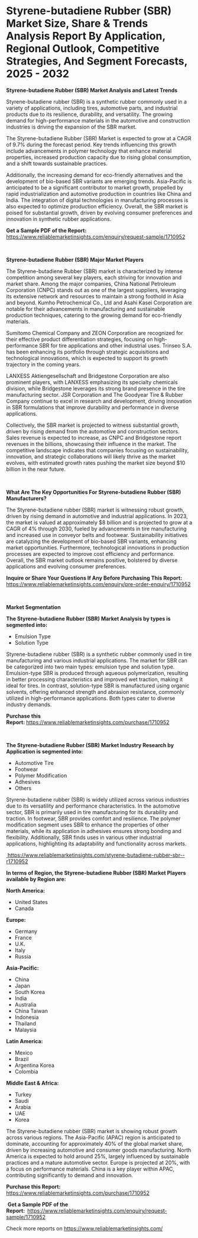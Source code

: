 <p><h1>Styrene-butadiene Rubber (SBR) Market Size, Share & Trends Analysis Report By Application, Regional Outlook, Competitive Strategies, And Segment Forecasts, 2025 - 2032</h1></p><p><strong>Styrene-butadiene Rubber (SBR) Market Analysis and Latest Trends</strong></p>
<p><p>Styrene-butadiene rubber (SBR) is a synthetic rubber commonly used in a variety of applications, including tires, automotive parts, and industrial products due to its resilience, durability, and versatility. The growing demand for high-performance materials in the automotive and construction industries is driving the expansion of the SBR market. </p><p>The Styrene-butadiene Rubber (SBR) Market is expected to grow at a CAGR of 9.7% during the forecast period. Key trends influencing this growth include advancements in polymer technology that enhance material properties, increased production capacity due to rising global consumption, and a shift towards sustainable practices. </p><p>Additionally, the increasing demand for eco-friendly alternatives and the development of bio-based SBR variants are emerging trends. Asia-Pacific is anticipated to be a significant contributor to market growth, propelled by rapid industrialization and automotive production in countries like China and India. The integration of digital technologies in manufacturing processes is also expected to optimize production efficiency. Overall, the SBR market is poised for substantial growth, driven by evolving consumer preferences and innovation in synthetic rubber applications.</p></p>
<p><strong>Get a Sample PDF of the Report:&nbsp;</strong> <a href="https://www.reliablemarketinsights.com/enquiry/request-sample/1710952?utm_campaign=2943&utm_medium=2&utm_source=Github&utm_content=ia&utm_term=27032025&utm_id=styrene-butadiene-rubber-sbr">https://www.reliablemarketinsights.com/enquiry/request-sample/1710952</a></p>
<p>&nbsp;</p>
<p><strong>Styrene-butadiene Rubber (SBR) Major Market Players</strong></p>
<p><p>The Styrene-butadiene Rubber (SBR) market is characterized by intense competition among several key players, each striving for innovation and market share. Among the major companies, China National Petroleum Corporation (CNPC) stands out as one of the largest suppliers, leveraging its extensive network and resources to maintain a strong foothold in Asia and beyond. Kumho Petrochemical Co., Ltd and Asahi Kasei Corporation are notable for their advancements in manufacturing and sustainable production techniques, catering to the growing demand for eco-friendly materials.</p><p>Sumitomo Chemical Company and ZEON Corporation are recognized for their effective product differentiation strategies, focusing on high-performance SBR for tire applications and other industrial uses. Trinseo S.A. has been enhancing its portfolio through strategic acquisitions and technological innovations, which is expected to support its growth trajectory in the coming years.</p><p>LANXESS Aktiengesellschaft and Bridgestone Corporation are also prominent players, with LANXESS emphasizing its specialty chemicals division, while Bridgestone leverages its strong brand presence in the tire manufacturing sector. JSR Corporation and The Goodyear Tire & Rubber Company continue to excel in research and development, driving innovation in SBR formulations that improve durability and performance in diverse applications.</p><p>Collectively, the SBR market is projected to witness substantial growth, driven by rising demand from the automotive and construction sectors. Sales revenue is expected to increase, as CNPC and Bridgestone report revenues in the billions, showcasing their influence in the market. The competitive landscape indicates that companies focusing on sustainability, innovation, and strategic collaborations will likely thrive as the market evolves, with estimated growth rates pushing the market size beyond $10 billion in the near future.</p></p>
<p>&nbsp;</p>
<p><strong>What Are The Key Opportunities For Styrene-butadiene Rubber (SBR) Manufacturers?</strong></p>
<p><p>The Styrene-butadiene rubber (SBR) market is witnessing robust growth, driven by rising demand in automotive and industrial applications. In 2023, the market is valued at approximately $8 billion and is projected to grow at a CAGR of 4% through 2030, fueled by advancements in tire manufacturing and increased use in conveyor belts and footwear. Sustainability initiatives are catalyzing the development of bio-based SBR variants, enhancing market opportunities. Furthermore, technological innovations in production processes are expected to improve cost efficiency and performance. Overall, the SBR market outlook remains positive, bolstered by diverse applications and evolving consumer preferences.</p></p>
<p><strong>Inquire or Share Your Questions If Any Before Purchasing This Report:</strong> <a href="https://www.reliablemarketinsights.com/enquiry/pre-order-enquiry/1710952?utm_campaign=2943&utm_medium=2&utm_source=Github&utm_content=ia&utm_term=27032025&utm_id=styrene-butadiene-rubber-sbr">https://www.reliablemarketinsights.com/enquiry/pre-order-enquiry/1710952</a></p>
<p>&nbsp;</p>
<p><strong>Market Segmentation</strong></p>
<p><strong>The Styrene-butadiene Rubber (SBR) Market Analysis by types is segmented into:</strong></p>
<p><ul><li>Emulsion Type</li><li>Solution Type</li></ul></p>
<p><p>Styrene-butadiene rubber (SBR) is a synthetic rubber commonly used in tire manufacturing and various industrial applications. The market for SBR can be categorized into two main types: emulsion type and solution type. Emulsion-type SBR is produced through aqueous polymerization, resulting in better processing characteristics and improved wet traction, making it ideal for tires. In contrast, solution-type SBR is manufactured using organic solvents, offering enhanced strength and abrasion resistance, commonly utilized in high-performance applications. Both types cater to diverse industry demands.</p></p>
<p><strong>Purchase this Report:&nbsp;</strong><a href="https://www.reliablemarketinsights.com/purchase/1710952?utm_campaign=2943&utm_medium=2&utm_source=Github&utm_content=ia&utm_term=27032025&utm_id=styrene-butadiene-rubber-sbr">https://www.reliablemarketinsights.com/purchase/1710952</a></p>
<p>&nbsp;</p>
<p><strong>The Styrene-butadiene Rubber (SBR) Market Industry Research by Application is segmented into:</strong></p>
<p><ul><li>Automotive Tire</li><li>Footwear</li><li>Polymer Modification</li><li>Adhesives</li><li>Others</li></ul></p>
<p><p>Styrene-butadiene rubber (SBR) is widely utilized across various industries due to its versatility and performance characteristics. In the automotive sector, SBR is primarily used in tire manufacturing for its durability and traction. In footwear, SBR provides comfort and resilience. The polymer modification segment uses SBR to enhance the properties of other materials, while its application in adhesives ensures strong bonding and flexibility. Additionally, SBR finds uses in various other industrial applications, highlighting its adaptability and functionality across markets.</p></p>
<p><a href="https://www.reliablemarketinsights.com/styrene-butadiene-rubber-sbr--r1710952?utm_campaign=2943&utm_medium=2&utm_source=Github&utm_content=ia&utm_term=27032025&utm_id=styrene-butadiene-rubber-sbr">&nbsp;https://www.reliablemarketinsights.com/styrene-butadiene-rubber-sbr--r1710952</a></p>
<p><strong>In terms of Region, the Styrene-butadiene Rubber (SBR) Market Players available by Region are:</strong></p>
<p>
    <p> <strong> North America: </strong>
        <ul>
            <li>United States</li>
            <li>Canada</li>
        </ul>
        </p> 
    <p> <strong> Europe: </strong>
        <ul>
            <li>Germany</li>
            <li>France</li>
            <li>U.K.</li>
            <li>Italy</li>
            <li>Russia</li>
        </ul>
        </p> 
    <p> <strong> Asia-Pacific: </strong>
        <ul>
            <li>China</li>
            <li>Japan</li>
            <li>South Korea</li>
            <li>India</li>
            <li>Australia</li>
            <li>China Taiwan</li>
            <li>Indonesia</li>
            <li>Thailand</li>
            <li>Malaysia</li>
        </ul>
        </p> 
    <p> <strong> Latin America: </strong>
        <ul>
            <li>Mexico</li>
            <li>Brazil</li>
            <li>Argentina Korea</li>
            <li>Colombia</li>
        </ul>
        </p> 
    <p> <strong> Middle East & Africa: </strong>
        <ul>
            <li>Turkey</li>
            <li>Saudi</li>
            <li>Arabia</li>
            <li>UAE</li>
            <li>Korea</li>
        </ul>
    </p>
    </p>
<p><p>The Styrene-butadiene rubber (SBR) market is showing robust growth across various regions. The Asia-Pacific (APAC) region is anticipated to dominate, accounting for approximately 40% of the global market share, driven by increasing automotive and consumer goods manufacturing. North America is expected to hold around 25%, largely influenced by sustainable practices and a mature automotive sector. Europe is projected at 20%, with a focus on performance materials. China is a key player within APAC, contributing significantly to demand and innovation.</p></p>
<p><strong>Purchase this Report: </strong><a href="https://www.reliablemarketinsights.com/purchase/1710952?utm_campaign=2943&utm_medium=2&utm_source=Github&utm_content=ia&utm_term=27032025&utm_id=styrene-butadiene-rubber-sbr">https://www.reliablemarketinsights.com/purchase/1710952</a></p>
<p>&nbsp;<strong>Get a Sample PDF of the Report:&nbsp;&nbsp;</strong><a href="https://www.reliablemarketinsights.com/enquiry/request-sample/1710952?utm_campaign=2943&utm_medium=2&utm_source=Github&utm_content=ia&utm_term=27032025&utm_id=styrene-butadiene-rubber-sbr">https://www.reliablemarketinsights.com/enquiry/request-sample/1710952</a></p>
<p><strong></strong></p>
<p>Check more reports on <a href="https://www.reliablemarketinsights.com/?utm_campaign=2943&utm_medium=2&utm_source=Github&utm_content=ia&utm_term=27032025&utm_id=styrene-butadiene-rubber-sbr">https://www.reliablemarketinsights.com/</a></p>